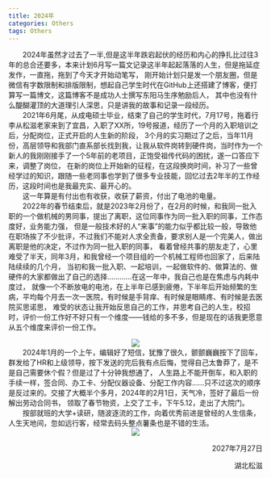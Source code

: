 ```yaml
---
title: 2024年
categories: Others  
tags: Others 
---
```


　　2024年虽然才过去了一半,但是这半年跌宕起伏的经历和内心的挣扎比过往3年的总合还要多，本来计划6月写一篇文记录这半年起起落落的人生，但是拖延症发作，一直拖，拖到了今天才开始动笔写，
刚开始计划只是发一个朋友圈，但是微信有字数限制和排版限制，想起自己学生时代在GitHub上还搭建了博客，便打算写一篇博文，这篇博客不是成功人士撰写东阳马生序勉励后人，
其中也没有什么醍醐灌顶的大道理引人深思，只是讲我的故事和记录一段经历。<br>
　　2021年6月尾，从成电硕士毕业，结束了自己的学生时代，7月17号，拖着行李从松滋老家来到了宜昌，入职了XX所，19号报道，经历了一个月的入职培训之后，分配岗位，正式开启的人生新的阶段，
3个月的实习期过了之后，当年11月份，高层领导和我部门直系部长找到我，让我从软件岗转到硬件岗，当时作为一个新人的我刚刚接手了一个5年前的老项目，正饱受祖传代码的困扰，遂一口答应下来，调整了岗位，
在新的岗位上开始新的征程，在这段换岗时间，补习了一些曾经学过的知识，跟随一些老同事也学到了很多专业技能，回忆过去2年半的工作经历，这段时间也是我最充实、最开心的。<br>
　　这一年算是有付出也有收获，收获了薪资，付出了电池的电量。<br>
　　2022年的春节结束后，就是2023年2月份了，在2月的时候，和我同一批入职的一个做机械的男同事，提出了离职，这位同事作为同一批入职的同事，工作态度好，业务能力强，
但是一般技术好的人“来事”的能力似乎都比较一般，导致他在职场挨了不少批评，不过我们不能对人求全责备，要求别人是一个完美人，做出离职是他的决定，不过作为同一批入职的同事，
看着曾经共事的朋友走了，心里难受了半天，同年3月，和我曾经一个项目组的一个机械工程师也回家了，后来陆陆续续的几个月，
当初和我一批入职、一起培训，一起做软件的、做算法的、做硬件的大家都做出了自己的选择…………在这一年中，我自己也是在焦虑与内耗中度过，
就像一个不断放电的电池，在上半年已感到疲倦，下半年后开始频繁的生病，平均每个月去一次一医院，有时候是手背痒、有时候是眼睛疼、有时候是去医院买思诺思，
难受的状态让我开始反思自己的工作，并思考自己的人生，校招时，评价一份工作好不好只有一个维度——钱给的多不多，但是现在的话我更愿意从五个维度来评价一份工作。
<div align=center><img src="/public/image/2024年/评价维度图.jpg"/></div>
　　2024年1月的一个上午，编辑好了短信，犹豫了很久，颤颤巍巍按下了回车，群发给了HR和上级领导，按下发送的完后我有点后悔，觉得自己太鲁莽了，是不是自己需要休个假？但是过了十分钟我想通了，
人生路上不能开倒车，和入职的手续一样，签合同、办工卡、分配仪器设备、分配工作内容……只不过这次的顺序是反过来的。交接了大概半个多月，2024年的2月1日，天气冷，签好了最后一份解出劳动合同书，
领取了春节物资，上交了工卡，下午5.12，走出了大院门。<br>
　　按部就班的大学+读研，随波逐流的工作，向着优秀前进是曾经的人生信条，人生天地间，忽如远行客，经常去码头整点薯条也是不错的生活。
<div align=center><img src="/public/image/2024年/为了去码头整点薯条.jpg"/></div>
<p align="right" >2027年7月27日</p>
<p align="right" >湖北松滋</p>



